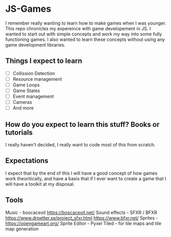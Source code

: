 # JS-Games

I remember really wanting to learn how to make games when I was younger. This repo chronicles my expereince with game developement in JS. I wanted to start out with simple concepts and work my way into some fully functioning games. I also wanted to learn these concepts without using any game development libraries. 

## Things I expect to learn

- [ ] Collission Detection
- [ ] Resource management
- [ ] Game Loops
- [ ] Game States
- [ ] Event management
- [ ] Cameras
- [ ] And more

## How do you expect to learn this stuff? Books or tutorials

I really haven't decided, I really want to code most of this from scratch.

## Expectations

I expect that by the end of this I will have a good concept of how games work theoritically, and have a basis that if I ever want to create a game that I will have a toolkit at my disposal.

## Tools

 Music - boscaceoil https://boscaceoil.net/
 Sound effects - SFXR / BFXR https://www.drpetter.se/project_sfxr.html https://www.bfxr.net/
 Sprites - https://opengameart.org/
 Sprite Editor - Pyxel
 Tiled - for tile maps and tile map generation



